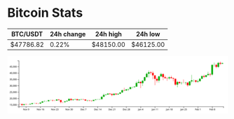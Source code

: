 # Bitcoin Stats

BTC/USDT|24h change|24h high|24h low|
|---|---|---|---|
|$47786.82|0.22%|$48150.00|$46125.00|

<img src="./chart.svg">
